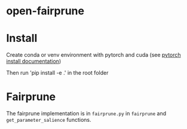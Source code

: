 # open-fairprune

# Install
Create conda or venv environment with pytorch and cuda (see [pytorch install documentation](https://pytorch.org/get-started/locally/))

Then run 'pip install -e .' in the root folder

# Fairprune
The fairprune implementation is in `fairprune.py` in `fairprune` and `get_parameter_salience` functions.